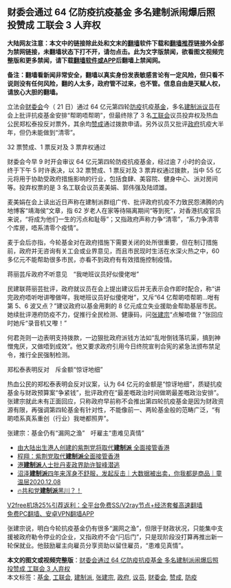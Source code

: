  <h2>财委会通过 64 亿防疫抗疫基金 多名建制派闹爆后照投赞成 工联会 3 人弃权</h2> <p class="notice"><b>大陆网友注意：本文中的链接除此处和文末的<a href="https://github.com/bannedbook/fanqiang" >翻墙</a>软件下载和<a href="https://github.com/killgcd/justmysocks/blob/master/README.md">翻墙推荐</a>链接外全部为禁网链接，未翻墙状态下打不开，请勿点击。此为文字版禁闻，欲看图文视频完整版和更多禁闻，请下载<a href="https://github.com/bannedbook/fanqiang">翻墙软件或APP</a>后翻墙上禁闻网。</p><p>备注：翻墙看新闻非常安全，翻墙以真实身份发表敏感言论有一定风险，但只看不说则没有任何风险，翻的人太多，政府管不过来，也不管。信息自由是天赋人权，请放心大胆的翻墙。</b></p>  <div class="entry">  <p>立法会<a href="https://www.bannedbook.org/bnews/tag/%E8%B4%A2%E5%A7%94%E4%BC%9A/" class="st_tag internal_tag" rel="tag" title="标签 财委会 下的日志">财委会</a>今（ 21 日）通过 64 亿元第四轮<a href="https://www.bannedbook.org/bnews/tag/%E9%98%B2%E7%96%AB/" class="st_tag internal_tag" rel="tag" title="标签 防疫 下的日志">防疫</a>抗疫<a href="https://www.bannedbook.org/bnews/tag/%E5%9F%BA%E9%87%91/" class="st_tag internal_tag" rel="tag" title="标签 基金 下的日志">基金</a>，多名<a href="https://www.bannedbook.org/bnews/tag/%e5%bb%ba%e5%88%b6%e6%b4%be/" class="st_tag internal_tag" rel="tag" title="标签 建制派 下的日志">建制派</a><a href="https://www.bannedbook.org/bnews/tag/%e8%ae%ae%e5%91%98/" class="st_tag internal_tag" rel="tag" title="标签 议员 下的日志">议员</a>在会上批评抗疫基金安排“帮啲唔帮啲”，但最终除了 3 名<a href="https://www.bannedbook.org/bnews/tag/%E5%B7%A5%E8%81%94%E4%BC%9A/" class="st_tag internal_tag" rel="tag" title="标签 工联会 下的日志">工联会</a>议员投弃权及热血公民郑松泰投反对票外，其余均<a href="https://www.bannedbook.org/bnews/tag/%E8%B5%9E%E6%88%90/" class="st_tag internal_tag" rel="tag" title="标签 赞成 下的日志">赞成</a>通过拨款申请。另外议员又批评<a href="https://www.bannedbook.org/bnews/tag/%e6%94%bf%e5%ba%9c/" class="st_tag internal_tag" rel="tag" title="标签 政府 下的日志">政府</a>抗疫大半年，但仍未能做到“清零”。</p> <p>32 票赞成、1 票反对及 3 票弃权通过</p> <p>财委会今早 9 时开会审议 64 亿元第四轮防疫抗疫基金，经过逾 7 小时的会议，终于下午 5 时许表决，以 32 票赞成、1 票反对及 3 票弃权通过拨款，当中 55 亿元将用于协助受政府措施影响的行业，包括食肆、美容院、健身中心、派对房间等。投弃权票的是 3 名工联会议员麦美娟、郭伟强及陆颂雄。</p> <p>麦美娟在会上读出近日声称在建制派群组广传、批评政府抗疫不力致民怨沸腾的内地博客“靖海侯”文章，指 62 岁老人在家等待隔离期间“等到死”，对香港抗疫官员来说，“将成为他们一生的污点和耻辱”；又指政府声称力争“清零”，“系力争清零个库房，唔系清零个疫情”。</p>  <p>麦于会后亦指，今轮基金对在政府措施下需要关闭的处所很重要，但在制订措施前，政府并无咨询有关工会或业界意见，而且市民现时生活在水深火热之中，60 多亿元不能帮助很多市民，亦看不到政府有有效措施控制疫情。</p> <p>蒋丽芸斥政府不听意见　“我哋班议员好似傻佬咁”</p> <p>民建联蒋丽芸批评，政府就议员在会上提出建议后并无表示会作即时配合，称“讲完政府唔听咁讲嚟做咩，我哋班议员好似傻佬咁”，又斥“64 亿帮啲唔帮啲…咁有第 5、6 波又点？”建议政府以基金用剩的 8 亿元成立失业援助金帮助基层市民。她续批评港府防疫不力，促推行全民检测、健康码，问<a href="https://www.bannedbook.org/bnews/tag/%E5%BC%A0%E5%BB%BA%E5%AE%97/" class="st_tag internal_tag" rel="tag" title="标签 张建宗 下的日志">张建宗</a>“点解唔做？”张回应时她斥“录音机又嚟！”</p> <p>何君尧则一边表明支持拨款，一边狠批政府派钱方法如“乱咁倒钱落坑渠，搞到神憎鬼厌，又做唔到成效”。他又要求政府引用今日终院宣判合宪的紧急法颁布禁足令，推行全民强制检测。</p>  <p>郑松泰表明反对　斥金额“惊讶地细”</p> <p>热血公民的郑松泰表明会反对议案，认为 64 亿元的金额是“惊讶地细”，质疑抗疫基金与财政预算案“争紧钱”，批评政府在“最差嘅政治时间做啲最差嘅政治安排”。张建宗就此未有正面回应，只称政府早前称不会推出第四轮抗疫基金是因为财政资源有限，再强调第四轮基金有针对性，不能像前一、两轮基金般的范畴广泛，“有啲唔系真系重创（行业）我哋都照畀”。</p> <p>张建宗：基金仍有“漏网之渔”　吁雇主“患难见真情”</p> <ul class='op-related-articles' title='相关阅读'> <li><a href='https://www.bannedbook.org/bnews/comments/20201217/1449676.html' target='_blank'>由大陆出生港人创建的紫荆党将取代<b>建制派</b> 全面接管香港</a></li> <li><a href='https://www.bannedbook.org/bnews/comments/20201216/1448478.html' target='_blank'>程翔：紫荆党取代<b>建制派</b>全面接管香港</a></li> <li><a href='https://www.bannedbook.org/bnews/baitai/20201209/1444835.html' target='_blank'>港<b>建制派</b>人士批丹麦政界助许智峰潜逃</a></li> <li><a href='https://www.bannedbook.org/bnews/taiwannews/20201208/1444244.html' target='_blank'>沼泽<b>建制派</b>四年来浑身不舒服，发起反击｜大数据被出卖，你我都是商品｜童温层2020.12.08</a></li> <li><a href='https://www.bannedbook.org/bnews/bannedvideo/20201204/1441986.html' target='_blank'>🔥共和党<b>建制派</b>黑川？！</a></li> </ul> <p class="texttj"> <a href="https://github.com/bannedbook/fanqiang/wiki/V2ray%E6%9C%BA%E5%9C%BA" target="_blank">V2free机场25%引荐返利：全平台免费SS/V2ray节点+经济套餐高速翻墙</a><br/> <a href="https://github.com/bannedbook/fanqiang/wiki/%E7%A6%81%E9%97%BB%E7%BD%91%E5%AE%89%E5%8D%93%E7%BF%BB%E5%A2%99%E6%96%B0%E9%97%BBAPP" target="_blank">免费PC翻墙、安卓VPN翻墙APP</a></p><p>张建宗说，明白今轮抗疫基金仍有很多“漏网之渔”，但限于财政状况，只能集中支援被政府勒令停业的企业，又指政府不会“闩后门”，只是现阶段没打算再推出新一轮保就业。他鼓励雇主向雇员分享资助以留住雇员，“患难见真情”。</p> <a name='sharetosocial'></a>       <div><b>本文的图文或视频完整版</b>：<a href='https://www.bannedbook.org/bnews/comments/20201222/1452470.html'>财委会通过 64 亿防疫抗疫基金 多名建制派闹爆后照投赞成 工联会 3 人弃权</a></div>  </div><!--END ENTRY--> <div class="postfooter"> <div>本文标签：<a href="https://www.bannedbook.org/bnews/tag/%E5%9F%BA%E9%87%91/" rel="tag">基金</a>, <a href="https://www.bannedbook.org/bnews/tag/%E5%B7%A5%E8%81%94%E4%BC%9A/" rel="tag">工联会</a>, <a href="https://www.bannedbook.org/bnews/tag/%e5%bb%ba%e5%88%b6%e6%b4%be/" rel="tag">建制派</a>, <a href="https://www.bannedbook.org/bnews/tag/%E5%BC%A0%E5%BB%BA%E5%AE%97/" rel="tag">张建宗</a>, <a href="https://www.bannedbook.org/bnews/tag/%e6%94%bf%e5%ba%9c/" rel="tag">政府</a>, <a href="https://www.bannedbook.org/bnews/tag/%e8%ae%ae%e5%91%98/" rel="tag">议员</a>, <a href="https://www.bannedbook.org/bnews/tag/%E8%B4%A2%E5%A7%94%E4%BC%9A/" rel="tag">财委会</a>, <a href="https://www.bannedbook.org/bnews/tag/%E8%B5%9E%E6%88%90/" rel="tag">赞成</a>, <a href="https://www.bannedbook.org/bnews/tag/%E9%98%B2%E7%96%AB/" rel="tag">防疫</a></div>  </div><!--END POSTFOOTER--> 